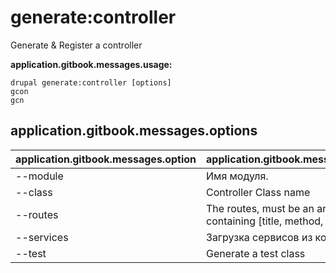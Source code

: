 # generate:controller
Generate & Register a controller

**application.gitbook.messages.usage:**
```
drupal generate:controller [options]
gcon
gcn
```

## application.gitbook.messages.options
application.gitbook.messages.option | application.gitbook.messages.details
-------|-------------
--module | Имя модуля.
--class | Controller Class name
--routes | The routes, must be an array containing [title, method, path]
--services | Загрузка сервисов из контейнера.
--test | Generate a test class
